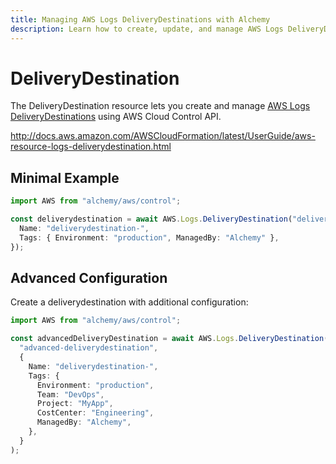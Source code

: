 ```yaml
---
title: Managing AWS Logs DeliveryDestinations with Alchemy
description: Learn how to create, update, and manage AWS Logs DeliveryDestinations using Alchemy Cloud Control.
---
```


# DeliveryDestination

The DeliveryDestination resource lets you create and manage [AWS Logs DeliveryDestinations](https://docs.aws.amazon.com/logs/latest/userguide/) using AWS Cloud Control API.

http://docs.aws.amazon.com/AWSCloudFormation/latest/UserGuide/aws-resource-logs-deliverydestination.html

## Minimal Example

```ts
import AWS from "alchemy/aws/control";

const deliverydestination = await AWS.Logs.DeliveryDestination("deliverydestination-example", {
  Name: "deliverydestination-",
  Tags: { Environment: "production", ManagedBy: "Alchemy" },
});
```

## Advanced Configuration

Create a deliverydestination with additional configuration:

```ts
import AWS from "alchemy/aws/control";

const advancedDeliveryDestination = await AWS.Logs.DeliveryDestination(
  "advanced-deliverydestination",
  {
    Name: "deliverydestination-",
    Tags: {
      Environment: "production",
      Team: "DevOps",
      Project: "MyApp",
      CostCenter: "Engineering",
      ManagedBy: "Alchemy",
    },
  }
);
```


